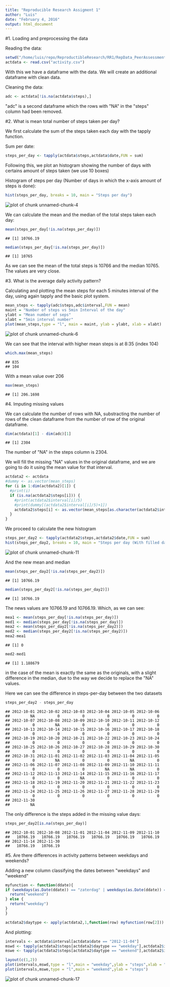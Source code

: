 ```yaml
---
title: "Reproducible Research Assigment 1"
author: "Luis"
date: "February 4, 2016"
output: html_document
---
```


#1. Loading and preprocessing the data

Reading the data:

```r
setwd("/home/luis/repo/ReproductibleResearch/RR1/RepData_PeerAssessment1")
actdata <- read.csv("activity.csv")
```
With this we have a dataframe with the data. We will create an additional dataframe with clean data.

Cleaning the data:

```r
adc <- actdata[!is.na(actdata$steps),]
```
"adc" is a second dataframe which the rows with "NA" in the "steps" column had been removed.

#2. What is mean total number of steps taken per day?

We first calculate the sum of the steps taken each day with the tapply function.

Sum per date:

```r
steps_per_day <- tapply(actdata$steps,actdata$date,FUN = sum)
```

Following this, we plot an histogram showing the number of days with certains amount of steps taken (we use 10 boxes)

Histogram of steps per day (Number of days in which the x-axis amount of steps is done):

```r
hist(steps_per_day, breaks = 10, main = "Steps per day")
```

![plot of chunk unnamed-chunk-4](figure/unnamed-chunk-4-1.png) 

We can calculate the mean and the median of the total steps taken each day:

```r
mean(steps_per_day[!is.na(steps_per_day)])
```

```
## [1] 10766.19
```

```r
median(steps_per_day[!is.na(steps_per_day)])
```

```
## [1] 10765
```
As we can see the mean of the total steps is 10766 and the median 10765. The values are very close.

#3. What is the average daily activity pattern?

Calculating and plotting the mean steps for each 5 minutes interval of the day, using again tapply and the basic plot system.

```r
mean_steps <- tapply(adc$steps,adc$interval,FUN = mean)
maint = "Number of steps vs 5min Interval of the day"
ylabt = "Mean number of seps"
xlabt = "5min interval number"
plot(mean_steps,type = "l", main = maint, ylab = ylabt, xlab = xlabt)
```

![plot of chunk unnamed-chunk-6](figure/unnamed-chunk-6-1.png) 

We can see that the interval with higher mean steps is at 8:35 (index 104)

```r
which.max(mean_steps)
```

```
## 835 
## 104
```
With a mean value over 206

```r
max(mean_steps)
```

```
## [1] 206.1698
```


#4. Imputing missing values

We can calculate the number of rows with NA, substracting the number of rows of the clean dataframe from the number of row of the original dataframe.

```r
dim(actdata)[1] - dim(adc)[1]
```

```
## [1] 2304
```
The number of "NA" in the steps column is 2304.

We will fill the missing "NA" values in the original dataframe, and we are going to do it using the mean value for that interval.

```r
actdata2 <- actdata
#dummy <- as.vector(mean_steps)
for (i in 1:dim(actdata2)[1]) {
  #print(i)
  if (is.na(actdata2$steps[i])) {
    #print(actdata2$interval[i]/5)
    #print(dummy[(actdata2$interval[i]/5)+1])
    actdata2$steps[i] <- as.vector(mean_steps[as.character(actdata2$interval[i])])
  }
}
```

We proceed to calculate the new histogram

```r
steps_per_day2 <- tapply(actdata2$steps,actdata2$date,FUN = sum)
hist(steps_per_day2, breaks = 10, main = "Steps per day (With filled data)")
```

![plot of chunk unnamed-chunk-11](figure/unnamed-chunk-11-1.png) 

And the new mean and median

```r
mean(steps_per_day2[!is.na(steps_per_day2)])
```

```
## [1] 10766.19
```

```r
median(steps_per_day2[!is.na(steps_per_day2)])
```

```
## [1] 10766.19
```
The news values are 10766.19 and 10766.19. Which, as we can see:

```r
mea1 <- mean(steps_per_day[!is.na(steps_per_day)])
med1 <- median(steps_per_day[!is.na(steps_per_day)])
mea2 <- mean(steps_per_day2[!is.na(steps_per_day2)])
med2 <- median(steps_per_day2[!is.na(steps_per_day2)])
mea2-mea1
```

```
## [1] 0
```

```r
med2-med1
```

```
## [1] 1.188679
```
in the case of the mean is exactly the same as the originals, with a slight difference in the median, due to the way we decide to replace the "NA" values.

Here we can see the difference in steps-per-day between the two datasets

```r
steps_per_day2 - steps_per_day
```

```
## 2012-10-01 2012-10-02 2012-10-03 2012-10-04 2012-10-05 2012-10-06 
##         NA          0          0          0          0          0 
## 2012-10-07 2012-10-08 2012-10-09 2012-10-10 2012-10-11 2012-10-12 
##          0         NA          0          0          0          0 
## 2012-10-13 2012-10-14 2012-10-15 2012-10-16 2012-10-17 2012-10-18 
##          0          0          0          0          0          0 
## 2012-10-19 2012-10-20 2012-10-21 2012-10-22 2012-10-23 2012-10-24 
##          0          0          0          0          0          0 
## 2012-10-25 2012-10-26 2012-10-27 2012-10-28 2012-10-29 2012-10-30 
##          0          0          0          0          0          0 
## 2012-10-31 2012-11-01 2012-11-02 2012-11-03 2012-11-04 2012-11-05 
##          0         NA          0          0         NA          0 
## 2012-11-06 2012-11-07 2012-11-08 2012-11-09 2012-11-10 2012-11-11 
##          0          0          0         NA         NA          0 
## 2012-11-12 2012-11-13 2012-11-14 2012-11-15 2012-11-16 2012-11-17 
##          0          0         NA          0          0          0 
## 2012-11-18 2012-11-19 2012-11-20 2012-11-21 2012-11-22 2012-11-23 
##          0          0          0          0          0          0 
## 2012-11-24 2012-11-25 2012-11-26 2012-11-27 2012-11-28 2012-11-29 
##          0          0          0          0          0          0 
## 2012-11-30 
##         NA
```
The only difference is the steps added in the missing value days:

```r
steps_per_day2[is.na(steps_per_day)]
```

```
## 2012-10-01 2012-10-08 2012-11-01 2012-11-04 2012-11-09 2012-11-10 
##   10766.19   10766.19   10766.19   10766.19   10766.19   10766.19 
## 2012-11-14 2012-11-30 
##   10766.19   10766.19
```

#5. Are there differences in activity patterns between weekdays and weekends?

Adding a new column classifying the dates between "weekdays" and "weekend"

```r
myfunction <- function(ddate){
if (weekdays(as.Date(ddate)) == "zaterdag" | weekdays(as.Date(ddate)) == "zondag"){
  return("weekend")
} else {
  return("weekday")
}  
}

actdata2$daytype <- apply(actdata2,1,function(row) myfunction(row[2]))
```

And plotting:


```r
intervals <- actdata$interval[actdata$date == "2012-11-04"]
mswd <- tapply(actdata2$steps[actdata2$daytype == "weekday"],actdata2$interval[actdata2$daytype == "weekday"],FUN = mean)
mswe <- tapply(actdata2$steps[actdata2$daytype == "weekend"],actdata2$interval[actdata2$daytype == "weekend"],FUN = mean)

layout(c(1,2))
plot(intervals,mswd,type = "l",main = "weekday",ylab = "steps",xlab = "")
plot(intervals,mswe,type = "l",main = "weekend",ylab = "steps")
```

![plot of chunk unnamed-chunk-17](figure/unnamed-chunk-17-1.png) 


